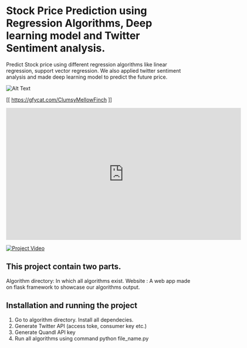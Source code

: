 # Stock Price Prediction using Regression Algorithms, Deep learning model and Twitter Sentiment analysis.
Predict Stock price using different regression algorithms like linear regression, support vector regression. We also applied twitter sentiment analysis and made deep learning model to predict the future price.

![Alt Text](https://github.com/Aman83770/Stocky-Predict-Stock-Price/major_video.gif)

[[ https://gfycat.com/ClumsyMellowFinch ]]

<iframe src='https://gfycat.com/ifr/ClumsyMellowFinch' frameborder='0' scrolling='no' allowfullscreen width='640' height='360'></iframe>

<a href="https://gfycat.com/ClumsyMellowFinch"><img src="https://gfycat.com/ClumsyMellowFinch " title="Project Video" /> </a>

## This project contain two parts. 
Algorithm directory: In which all algorithms exist.
Website : A web app made on flask framework to showcase our algorithms output.

## Installation and running the project
1. Go to algorithm directory. Install all dependecies.
2. Generate Twitter API (access toke, consumer key etc.)
3. Generate Quandl API key
4. Run all algorithms using command python file_name.py
